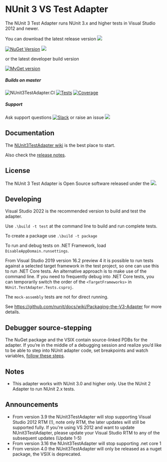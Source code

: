 # NUnit 3 VS Test Adapter #

The NUnit 3 Test Adapter runs NUnit 3.x and higher tests in Visual Studio 2012 and newer.



You can download the latest release version ![](https://img.shields.io/github/release-date/nunit/nunit3-vs-adapter.svg?style=flat)

[![NuGet Version](https://img.shields.io/nuget/v/NUnit3TestAdapter.svg)](https://www.nuget.org/packages/NUnit3TestAdapter)  ![](https://img.shields.io/nuget/dt/NUnit3TestAdapter.svg?style=flat)

or the latest developer build version

[![MyGet version](https://img.shields.io/myget/nunit/vpre/NUnit3TestAdapter.svg?label=Myget%3A%20Latest%20pre-release&style=flat)](https://www.myget.org/feed/nunit/package/nuget/NUnit3TestAdapter)



##### Builds on master
![NUnit3TestAdapter.CI](https://img.shields.io/github/actions/workflow/status/nunit/nunit3-vs-adapter/NUnit3TestAdapter.CI.yml?branch=master)
[![Tests](https://img.shields.io/azure-devops/tests/nunit/nunit/4)](https://nunit.visualstudio.com/NUnit/_build?definitionId=4&_a=completed)
[![Coverage](https://img.shields.io/azure-devops/coverage/nunit/nunit/4.svg)](https://nunit.visualstudio.com/NUnit/_build?definitionId=4&_a=completed)



##### Support

Ask support questions [![Slack](https://img.shields.io/badge/chat-on%20Slack-brightgreen)](https://join.slack.com/t/nunit/shared_invite/zt-jz58jw68-Led8y3WH4n2a~Y5WjuOpKA)
or raise an issue [![](https://img.shields.io/github/issues/nunit/NUnit3-vs-Adapter.svg?style=flat)](https://github.com/nunit/nunit3-vs-adapter/issues)

## Documentation

The [NUnit3TestAdapter wiki](https://docs.nunit.org/articles/vs-test-adapter/Index.html) is the best place to start.

Also check the [release notes](https://docs.nunit.org/articles/vs-test-adapter/Adapter-Release-Notes.html).



## License ##


The NUnit 3 Test Adapter is Open Source software released under the [![](https://img.shields.io/github/license/nunit/nunit3-vs-adapter.svg?style=flat)](https://nunit.org/nuget/nunit3-license.txt).


## Developing

Visual Studio 2022 is the recommended version to build and test the adapter.

Use `.\build -t test` at the command line to build and run complete tests.

To create a package use `.\build -t package`

To run and debug tests on .NET Framework, load `DisableAppDomain.runsettings`.

From Visual Studio 2019 version 16.2 preview 4 it is possible to run tests against a selected target framework in the test project, so one can use this to run .NET Core tests.
An alternative approach is to make use of the command line. If you need to frequently debug into .NET Core tests, you can temporarily switch the order of the `<TargetFrameworks>` in `NUnit.TestAdapter.Tests.csproj`.

The `mock-assembly` tests are not for direct running.

See https://github.com/nunit/docs/wiki/Packaging-the-V3-Adapter for more details.

## Debugger source-stepping

The NuGet package and the VSIX contain source-linked PDBs for the adapter.
If you’re in the middle of a debugging session and realize you’d like to be able to step into NUnit adapter code,
set breakpoints and watch variables, [follow these steps](https://github.com/nunit/docs/wiki/Adapter-Source-Stepping).

## Notes

* This adapter works with NUnit 3.0 and higher only. Use the NUnit 2 Adapter to run NUnit 2.x tests.


## Announcements
* From version 3.9 the NUnit3TestAdapter will stop supporting Visual Studio 2012 RTM (!), note only RTM, the later updates will still be supported fully. If you're using VS 2012 and want to update NUnit3TestAdapter, please update your Visual Studio RTM to any of the subsequent updates (Update 1-5)
* From version 3.16 the NUnit3TestAdapter will stop supporting .net core 1 
* From version 4.0 the NUnit3TestAdapter will only be released as a nuget package, the VSIX is deprecated.

